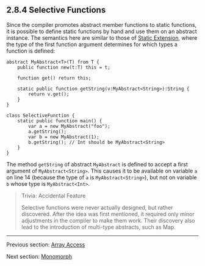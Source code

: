 ## 2.8.4 Selective Functions

Since the compiler promotes abstract member functions to static functions, it is possible to define static functions by hand and use them on an abstract instance. The semantics here are similar to those of [Static Extension](https://github.com/Simn/HaxeManual/tree/master/md/manual/7.2-Static_Extension.md), where the type of the first function argument determines for which types a function is defined:

```
abstract MyAbstract<T>(T) from T {
	public function new(t:T) this = t;
	
	function get() return this;
	
	static public function getString(v:MyAbstract<String>):String {
		return v.get();
	}
}

class SelectiveFunction {
	static public function main() {
		var a = new MyAbstract("foo");
		a.getString();
		var b = new MyAbstract(1);
		b.getString(); // Int should be MyAbstract<String>
	}
}
```
The method `getString` of abstract `MyAbstract` is defined to accept a first argument of `MyAbstract<String>`. This causes it to be available on variable `a` on line 14 (because the type of `a` is `MyAbstract<String>`), but not on variable `b` whose type is `MyAbstract<Int>`.

> Trivia: Accidental Feature
>
> Selective functions were never actually designed, but rather discovered. After the idea was first mentioned, it required only minor adjustments in the compiler to make them work. Their discovery also lead to the introduction of multi-type abstracts, such as Map.

---

Previous section: [Array Access](https://github.com/Simn/HaxeManual/tree/master/md/manual/2.8.3-Array_Access.md)

Next section: [Monomorph](https://github.com/Simn/HaxeManual/tree/master/md/manual/2.9-Monomorph.md)